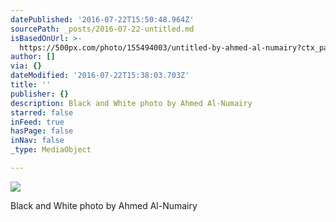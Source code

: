 ```yaml
---
datePublished: '2016-07-22T15:50:48.964Z'
sourcePath: _posts/2016-07-22-untitled.md
isBasedOnUrl: >-
  https://500px.com/photo/155494003/untitled-by-ahmed-al-numairy?ctx_page=1&from=user&user_id=663611
author: []
via: {}
dateModified: '2016-07-22T15:38:03.703Z'
title: ''
publisher: {}
description: Black and White photo by Ahmed Al-Numairy
starred: false
inFeed: true
hasPage: false
inNav: false
_type: MediaObject

---
```

<article style=""><img src="https://imgflo.herokuapp.com/graph/vahj1ThiexotieMo/8fae6bb8a7ca7fa245d6173214cf6b02/noop?input=https%3A%2F%2Fdrscdn.500px.org%2Fphoto%2F155494003%2Fq%253D80_m%253D2000%2Fa57e4d7a6b7ead6bd38458dd536d5a67" /><p>Black and White photo by Ahmed Al-Numairy</p></article>